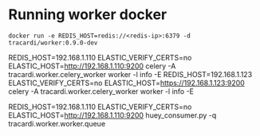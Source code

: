 # Running worker docker

```
docker run -e REDIS_HOST=redis://<redis-ip>:6379 -d tracardi/worker:0.9.0-dev
```

REDIS_HOST=192.168.1.110 ELASTIC_VERIFY_CERTS=no ELASTIC_HOST=http://192.168.1.110:9200 celery -A tracardi.worker.celery_worker worker -l info -E
REDIS_HOST=192.168.1.123 ELASTIC_VERIFY_CERTS=no ELASTIC_HOST=https://192.168.1.123:9200 celery -A tracardi.worker.celery_worker worker -l info -E

REDIS_HOST=192.168.1.110 ELASTIC_VERIFY_CERTS=no ELASTIC_HOST=http://192.168.1.110:9200 huey_consumer.py -q tracardi.worker.worker.queue